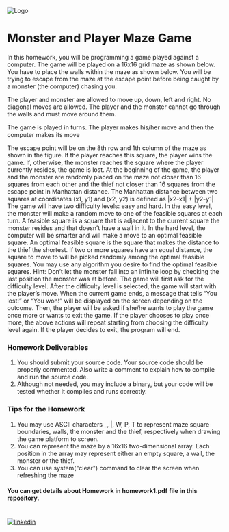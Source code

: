 
![Logo](https://media.cheggcdn.com/media/f14/f1406009-a334-42fd-a772-82e9f6af72f9/phpbFayit.png)


# Monster and Player Maze Game

In this homework, you will be programming a game played against a computer. The game will be played on a 16x16 grid maze as shown below. You have to place the walls within the maze as shown below.
You will be trying to escape from the maze at the escape point before being caught by a monster (the computer) chasing you.


The player and monster are allowed to move up, down, left and right. No diagonal moves are allowed. The player and the monster cannot go through the walls and must move around them. 

The game is played in turns. The player makes his/her move and then the computer makes its move




The escape point will be on the 8th row and 1th column of the maze as shown in the figure. If the player reaches this square, the player wins the game. If, otherwise, the monster reaches the square where the player currently resides, the game is lost.
At the beginning of the game, the player and the monster are randomly placed on the maze not closer than 16 squares from each other and the thief not closer than 16 squares from the escape point in Manhattan distance.
The Manhattan distance between two squares at coordinates (x1, y1) and (x2, y2) is defined as |x2-x1| + |y2-y1|
The game will have two difficulty levels: easy and hard. In the easy level, the monster will make a random move to one of the feasible squares at each turn. A feasible square is a square that is adjacent to the current square the monster resides and that doesn’t have a wall in it. 
In the hard level, the computer will be smarter and will make a move to an optimal feasible square. An optimal feasible square is the square that makes the distance to the thief the shortest. If two or more squares have an equal distance, the square to move to will be picked randomly among the optimal feasible squares. You may use any algorithm you desire to find the optimal feasible squares. Hint: Don’t let the monster fall into an infinite loop by checking the last position the monster was at before.
The game will first ask for the difficulty level. After the difficulty level is selected, the game will start with the player’s move.
When the current game ends, a message that tells “You lost!” or “You won!” will be displayed on the screen depending on the outcome. Then, the player will be asked if she/he wants to play the game once more or wants to exit the game. If the player chooses to play once more, the above actions will repeat starting from choosing the difficulty level again. If the player decides to exit, the program will end.
### Homework Deliverables
1. You should submit your source code. Your source code should be properly commented. Also write a comment to explain how to compile and run the source code.
2. Although not needed, you may include a binary, but your code will be tested whether it compiles and runs correctly.
### Tips for the Homework
1. You may use ASCII characters _, |, W, P, T to represent maze square boundaries, walls, the monster and the thief, respectively when drawing the game platform to screen.
2. You can represent the maze by a 16x16 two-dimensional array. Each position in the array may represent either an empty square, a wall, the monster or the thief.
3. You can use system("clear") command to clear the screen when refreshing the maze

#### You can get details about Homework in homework1.pdf file in this repository.


#
#
[![linkedin](https://img.shields.io/badge/linkedin-0A66C2?style=for-the-badge&logo=linkedin&logoColor=white)](https://www.linkedin.com/in/cavadibrahimli/)




